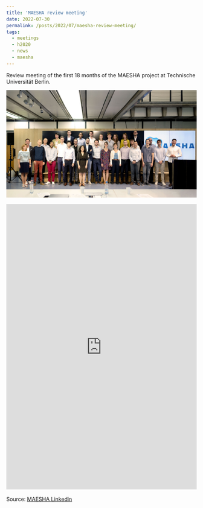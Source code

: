 ```yaml
---
title: 'MAESHA review meeting'
date: 2022-07-30
permalink: /posts/2022/07/maesha-review-meeting/
tags:
  - meetings
  - h2020
  - news
  - maesha
---
```


Review meeting of the first 18 months of the MAESHA project at Technische Universität Berlin.

![MAESHA partners](/images/maesha/2022-07-review-meeting.jpg "MAESHA partners")

<iframe src="https://www.linkedin.com/embed/feed/update/urn:li:share:6954832766479818752" height="757" width="504" frameborder="0" allowfullscreen="" title="Embedded post"></iframe>

Source: [MAESHA Linkedin](https://www.linkedin.com/posts/h2020-maesha_mayotte-activity-6954832767419355136-qWIa?utm_source=linkedin_share&utm_medium=member_desktop_web) 